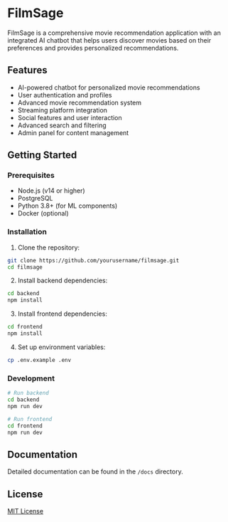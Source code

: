 # FilmSage

FilmSage is a comprehensive movie recommendation application with an integrated AI chatbot that helps users discover movies based on their preferences and provides personalized recommendations.

## Features

- AI-powered chatbot for personalized movie recommendations
- User authentication and profiles
- Advanced movie recommendation system
- Streaming platform integration
- Social features and user interaction
- Advanced search and filtering
- Admin panel for content management

## Getting Started

### Prerequisites

- Node.js (v14 or higher)
- PostgreSQL
- Python 3.8+ (for ML components)
- Docker (optional)

### Installation

1. Clone the repository:
```bash
git clone https://github.com/yourusername/filmsage.git
cd filmsage
```

2. Install backend dependencies:
```bash
cd backend
npm install
```

3. Install frontend dependencies:
```bash
cd frontend
npm install
```

4. Set up environment variables:
```bash
cp .env.example .env
```

### Development

```bash
# Run backend
cd backend
npm run dev

# Run frontend
cd frontend
npm run dev
```

## Documentation

Detailed documentation can be found in the `/docs` directory.

## License

[MIT License](LICENSE)